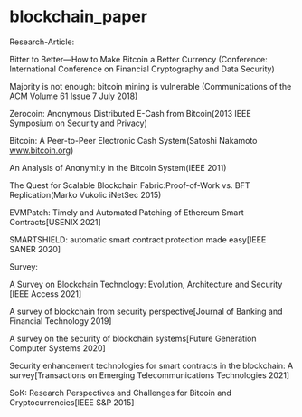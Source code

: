 # blockchain_paper

Research-Article:

Bitter to Better—How to Make Bitcoin a Better Currency (Conference: International Conference on Financial Cryptography and Data Security)

Majority is not enough: bitcoin mining is vulnerable (Communications of the ACM Volume 61 Issue 7 July 2018)

Zerocoin: Anonymous Distributed E-Cash from Bitcoin(2013 IEEE Symposium on Security and Privacy)

Bitcoin: A Peer-to-Peer Electronic Cash System(Satoshi Nakamoto www.bitcoin.org)

An Analysis of Anonymity in the Bitcoin System(IEEE 2011)

The Quest for Scalable Blockchain Fabric:Proof-of-Work vs. BFT Replication(Marko Vukolic iNetSec 2015)

EVMPatch: Timely and Automated Patching of Ethereum Smart Contracts[USENIX 2021]

SMARTSHIELD: automatic smart contract protection made easy[IEEE SANER 2020]


Survey:

A Survey on Blockchain Technology: Evolution, Architecture and Security  [IEEE Access 2021]

A survey of blockchain from security perspective[Journal of Banking and Financial Technology 2019]

A survey on the security of blockchain systems[Future Generation Computer Systems 2020]

Security enhancement technologies for smart contracts in the blockchain: A survey[Transactions on Emerging Telecommunications Technologies 2021]

SoK: Research Perspectives and Challenges for Bitcoin and Cryptocurrencies[IEEE S&P 2015]
